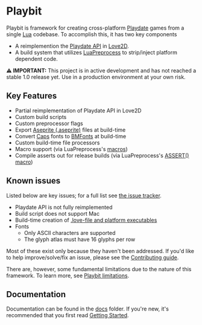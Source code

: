 # Playbit
Playbit is framework for creating cross-platform [Playdate](https://play.date/) games from a single [Lua](https://www.lua.org/) codebase. To accomplish this, it has two key components
* A reimplemention the [Playdate API](https://sdk.play.date/Inside%20Playdate.html) in [Love2D](https://love2d.org/).
* A build system that utilizes [LuaPreprocess](https://github.com/ReFreezed/LuaPreprocess/) to strip/inject platform dependent code.

**⚠ IMPORTANT:** This project is in active development and has not reached a stable 1.0 release yet. Use in a production environment at your own risk. 

## Key Features
* Partial reimplementation of Playdate API in Love2D
* Custom build scripts
* Custom preprocessor flags
* Export [Aseprite (.aseprite)](https://www.aseprite.org/) files at build-time
* Convert [Caps](https://play.date/caps/) fonts to [BMFonts](https://www.angelcode.com/products/bmfont/) at build-time
* Custom build-time file processors
* Macro support (via LuaPreprocess's [macros](http://luapreprocess.refreezed.com/docs/extra-functionality/#insert-func))
* Compile asserts out for release builds (via LuaPreprocess's [ASSERT() macro](http://luapreprocess.refreezed.com/docs/api/#assert))

## Known issues
Listed below are key issues; for a full list see [the issue tracker](). 

<!-- TODO: link to Github issues when opened -->
* Playdate API is not fully reimplemented
* Build script does not support Mac
* Build-time creation of [.love-file and platform executables](https://love2d.org/wiki/Game_Distribution)
* Fonts
  * Only ASCII characters are supported
  * The glyph atlas must have 16 glyphs per row

Most of these exist only because they haven't been addressed. If you'd like to help improve/solve/fix an issue, please see the [Contributing guide](contributing.md).

There are, however, some fundamental limitations due to the nature of this framework. To learn more, see [Playbit limitations](limitations.md).

## Documentation
Documentation can be found in the [docs](/docs/) folder. If you're new, it's recommended that you first read [Getting Started](getting-started.md).